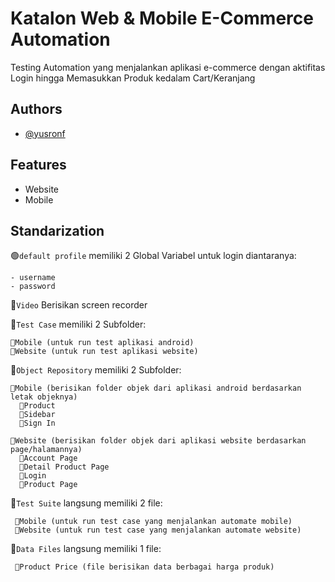 
# Katalon Web & Mobile E-Commerce Automation

Testing Automation yang menjalankan aplikasi e-commerce dengan aktifitas Login hingga Memasukkan Produk kedalam Cart/Keranjang




## Authors

- [@yusronf](https://yusronfadillah.net/)


## Features

- Website
- Mobile


## Standarization


🟢`default profile` memiliki 2 Global Variabel untuk login diantaranya:

    - username
    - password

📁`Video` Berisikan screen recorder 


📁`Test Case` memiliki 2 Subfolder:

    📂Mobile (untuk run test aplikasi android)
    📂Website (untuk run test aplikasi website)


📁`Object Repository` memiliki 2 Subfolder:

    📂Mobile (berisikan folder objek dari aplikasi android berdasarkan letak objeknya)
      📂Product
      📂Sidebar
      📂Sign In  
      
    📂Website (berisikan folder objek dari aplikasi website berdasarkan page/halamannya)
      📂Account Page
      📂Detail Product Page
      📂Login
      📂Product Page



📁`Test Suite` langsung memiliki 2 file:
    
     📜Mobile (untuk run test case yang menjalankan automate mobile)
     📜Website (untuk run test case yang menjalankan automate website)

📁`Data Files` langsung memiliki 1 file:
    
     📜Product Price (file berisikan data berbagai harga produk)



